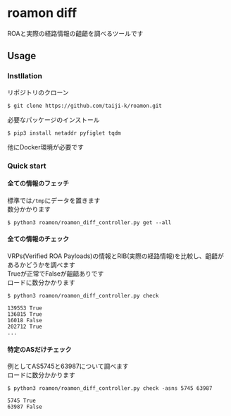# roamon diff
ROAと実際の経路情報の齟齬を調べるツールです

## Usage
### Instllation
リポジトリのクローン
```
$ git clone https://github.com/taiji-k/roamon.git
```

必要なパッケージのインストール
```
$ pip3 install netaddr pyfiglet tqdm
```

他にDocker環境が必要です

### Quick start

#### 全ての情報のフェッチ 
標準では`/tmp`にデータを置きます   
数分かかります
```
$ python3 roamon/roamon_diff_controller.py get --all
```
#### 全ての情報のチェック
VRPs(Verified ROA Payloads)の情報とRIB(実際の経路情報)を比較し、齟齬があるかどうかを調べます  
Trueが正常でFalseが齟齬ありです  
ロードに数分かかります
```
$ python3 roamon/roamon_diff_controller.py check

139553 True
136815 True
16018 False
202712 True
...
```

#### 特定のASだけチェック
例としてAS5745と63987について調べます  
ロードに数分かかります
```
$ python3 roamon/roamon_diff_controller.py check -asns 5745 63987

5745 True
63987 False
```
